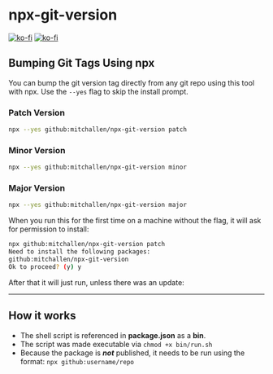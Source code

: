 npx-git-version
==

[![ko-fi](https://img.shields.io/badge/Buy%20Me%20a%20Coffee-orange?logo=buy-me-a-coffee&logoColor=white&style=flat-square)](https://www.buymeacoffee.com/mitchallen)
[![ko-fi](https://img.shields.io/badge/Support%20me%20on%20Ko--fi-29abe0?logo=ko-fi&logoColor=white&style=flat-square)](https://ko-fi.com/mitchallen)

## Bumping Git Tags Using npx

You can bump the git version tag directly from any git repo using this tool with npx. Use the `--yes` flag to skip the install prompt.

### Patch Version

```sh
npx --yes github:mitchallen/npx-git-version patch
```

### Minor Version

```sh
npx --yes github:mitchallen/npx-git-version minor
```

### Major Version

```sh
npx --yes github:mitchallen/npx-git-version major
```

When you run this for the first time on a machine without the flag, it will ask for permission to install:

```sh
npx github:mitchallen/npx-git-version patch
Need to install the following packages:
github:mitchallen/npx-git-version
Ok to proceed? (y) y

```

After that it will just run, unless there was an update:

* * *

## How it works

* The shell script is referenced in **package.json** as a **bin**.
* The script was made executable via `chmod +x bin/run.sh`
* Because the package is ***not*** published, it needs to be run using the format: `npx github:username/repo`



